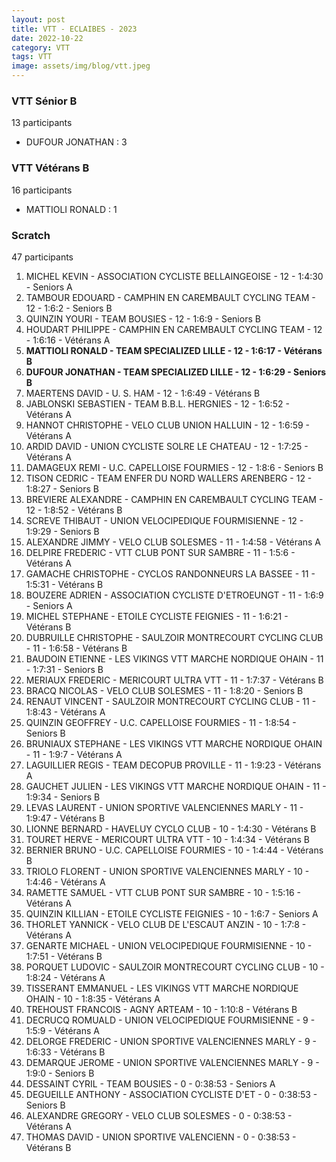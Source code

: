 ```yaml
---
layout: post
title: VTT - ECLAIBES - 2023
date: 2022-10-22
category: VTT
tags: VTT
image: assets/img/blog/vtt.jpeg
---
```


### VTT Sénior B
13 participants
- DUFOUR JONATHAN : 3

### VTT Vétérans B
16 participants
- MATTIOLI RONALD : 1

### Scratch
47 participants
1. MICHEL KEVIN - ASSOCIATION CYCLISTE BELLAINGEOISE - 12 - 1:4:30 - Seniors A
2. TAMBOUR EDOUARD - CAMPHIN EN CAREMBAULT CYCLING TEAM - 12 - 1:6:2 - Seniors B
3. QUINZIN YOURI - TEAM BOUSIES - 12 - 1:6:9 - Seniors B
4. HOUDART PHILIPPE - CAMPHIN EN CAREMBAULT CYCLING TEAM - 12 - 1:6:16 - Vétérans A
5. **MATTIOLI RONALD - TEAM SPECIALIZED LILLE - 12 - 1:6:17 - Vétérans B**
6. **DUFOUR JONATHAN - TEAM SPECIALIZED LILLE - 12 - 1:6:29 - Seniors B**
7. MAERTENS DAVID - U. S. HAM - 12 - 1:6:49 - Vétérans B
8. JABLONSKI SEBASTIEN - TEAM B.B.L. HERGNIES - 12 - 1:6:52 - Vétérans A
9. HANNOT CHRISTOPHE - VELO CLUB UNION HALLUIN - 12 - 1:6:59 - Vétérans A
10. ARDID DAVID - UNION CYCLISTE SOLRE LE CHATEAU - 12 - 1:7:25 - Vétérans A
11. DAMAGEUX REMI - U.C. CAPELLOISE FOURMIES - 12 - 1:8:6 - Seniors B
12. TISON CEDRIC - TEAM ENFER DU NORD WALLERS ARENBERG - 12 - 1:8:27 - Seniors B
13. BREVIERE ALEXANDRE - CAMPHIN EN CAREMBAULT CYCLING TEAM - 12 - 1:8:52 - Vétérans B
14. SCREVE THIBAUT - UNION VELOCIPEDIQUE FOURMISIENNE - 12 - 1:9:29 - Seniors B
15. ALEXANDRE JIMMY - VELO CLUB SOLESMES - 11 - 1:4:58 - Vétérans A
16. DELPIRE FREDERIC - VTT  CLUB PONT SUR SAMBRE - 11 - 1:5:6 - Vétérans A
17. GAMACHE CHRISTOPHE - CYCLOS RANDONNEURS LA BASSEE - 11 - 1:5:31 - Vétérans B
18. BOUZERE ADRIEN - ASSOCIATION CYCLISTE D'ETROEUNGT - 11 - 1:6:9 - Seniors A
19. MICHEL STEPHANE - ETOILE CYCLISTE FEIGNIES - 11 - 1:6:21 - Vétérans B
20. DUBRUILLE CHRISTOPHE - SAULZOIR MONTRECOURT CYCLING CLUB - 11 - 1:6:58 - Vétérans B
21. BAUDOIN ETIENNE - LES VIKINGS VTT MARCHE NORDIQUE OHAIN - 11 - 1:7:31 - Seniors B
22. MERIAUX FREDERIC - MERICOURT ULTRA VTT - 11 - 1:7:37 - Vétérans B
23. BRACQ NICOLAS - VELO CLUB SOLESMES - 11 - 1:8:20 - Seniors B
24. RENAUT VINCENT - SAULZOIR MONTRECOURT CYCLING CLUB - 11 - 1:8:43 - Vétérans A
25. QUINZIN GEOFFREY - U.C. CAPELLOISE FOURMIES - 11 - 1:8:54 - Seniors B
26. BRUNIAUX STEPHANE - LES VIKINGS VTT MARCHE NORDIQUE OHAIN - 11 - 1:9:7 - Vétérans A
27. LAGUILLIER REGIS - TEAM DECOPUB PROVILLE - 11 - 1:9:23 - Vétérans A
28. GAUCHET JULIEN - LES VIKINGS VTT MARCHE NORDIQUE OHAIN - 11 - 1:9:34 - Seniors B
29. LEVAS LAURENT - UNION SPORTIVE VALENCIENNES MARLY - 11 - 1:9:47 - Vétérans B
30. LIONNE BERNARD - HAVELUY CYCLO CLUB - 10 - 1:4:30 - Vétérans B
31. TOURET HERVE - MERICOURT ULTRA VTT - 10 - 1:4:34 - Vétérans B
32. BERNIER BRUNO - U.C. CAPELLOISE FOURMIES - 10 - 1:4:44 - Vétérans B
33. TRIOLO FLORENT - UNION SPORTIVE VALENCIENNES MARLY - 10 - 1:4:46 - Vétérans A
34. RAMETTE SAMUEL - VTT  CLUB PONT SUR SAMBRE - 10 - 1:5:16 - Vétérans A
35. QUINZIN KILLIAN - ETOILE CYCLISTE FEIGNIES - 10 - 1:6:7 - Seniors A
36. THORLET YANNICK - VELO CLUB DE L'ESCAUT ANZIN - 10 - 1:7:8 - Vétérans A
37. GENARTE MICHAEL - UNION VELOCIPEDIQUE FOURMISIENNE - 10 - 1:7:51 - Vétérans B
38. PORQUET LUDOVIC - SAULZOIR MONTRECOURT CYCLING CLUB - 10 - 1:8:24 - Vétérans A
39. TISSERANT EMMANUEL - LES VIKINGS VTT MARCHE NORDIQUE OHAIN - 10 - 1:8:35 - Vétérans A
40. TREHOUST FRANCOIS - AGNY ARTEAM - 10 - 1:10:8 - Vétérans B
41. DECRUCQ ROMUALD - UNION VELOCIPEDIQUE FOURMISIENNE - 9 - 1:5:9 - Vétérans A
42. DELORGE FREDERIC - UNION SPORTIVE VALENCIENNES MARLY - 9 - 1:6:33 - Vétérans B
43. DEMARQUE JEROME - UNION SPORTIVE VALENCIENNES MARLY - 9 - 1:9:0 - Seniors B
44. DESSAINT CYRIL - TEAM BOUSIES - 0 - 0:38:53 - Seniors A
45. DEGUEILLE ANTHONY - ASSOCIATION CYCLISTE D'ET - 0 - 0:38:53 - Seniors B
46. ALEXANDRE GREGORY - VELO CLUB SOLESMES - 0 - 0:38:53 - Vétérans A
47. THOMAS DAVID - UNION SPORTIVE VALENCIENN - 0 - 0:38:53 - Vétérans B
